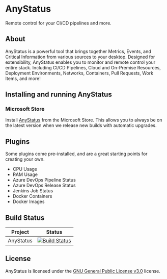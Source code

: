 # AnyStatus

Remote control for your CI/CD pipelines and more.

## About

AnyStatus is a powerful tool that brings together Metrics, Events, and Critical Information from various sources to your desktop. Designed for extensibility, AnyStatus enables you to monitor and remote control your entire stack. Including CI/CD Pipelines, Cloud and On-Premise Resources, Deployment Environments, Networks, Containers, Pull Requests, Work Items, and more!

## Installing and running AnyStatus

### Microsoft Store

Install [AnyStatus](https://www.microsoft.com/en-us/p/anystatus/9p044vpk62sb) from the Microsoft Store. This allows you to always be on the latest version when we release new builds with automatic upgrades.

## Plugins

Some plugins come pre-installed, and are a great starting points for creating your own.

- CPU Usage
- RAM Usage
- Azure DevOps Pipeline Status
- Azure DevOps Release Status
- Jenkins Job Status
- Docker Containers
- Docker Images
  
## Build Status

|Project|Status|
|-------|------|
|AnyStatus|[![Build Status](https://dev.azure.com/anystatus/AnyStatus/_apis/build/status/AnyStatus?branchName=master)](https://dev.azure.com/anystatus/AnyStatus/_build/latest?definitionId=1&branchName=master)|

## License

AnyStatus is licensed under the [GNU General Public License v3.0](LICENSE) license.
